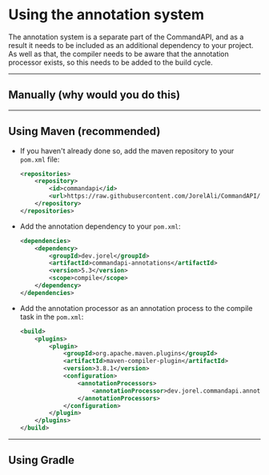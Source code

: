 # Using the annotation system

The annotation system is a separate part of the CommandAPI, and as a result it needs to be included as an additional dependency to your project. As well as that, the compiler needs to be aware that the annotation processor exists, so this needs to be added to the build cycle.

-----

## Manually (why would you do this)

-----

## Using Maven (recommended)

- If you haven't already done so, add the maven repository to your `pom.xml` file:

  ```xml
  <repositories>
      <repository>
          <id>commandapi</id>
          <url>https://raw.githubusercontent.com/JorelAli/CommandAPI/mvn-repo/</url>
      </repository>
  </repositories>
  ```

- Add the annotation dependency to your `pom.xml`:

  ```xml
  <dependencies>
      <dependency>
          <groupId>dev.jorel</groupId>
          <artifactId>commandapi-annotations</artifactId>
          <version>5.3</version>
          <scope>compile</scope>
      </dependency>
  </dependencies>
  ```

- Add the annotation processor as an annotation process to the compile task in the `pom.xml`:

  ```xml
  <build>
      <plugins>
          <plugin>
              <groupId>org.apache.maven.plugins</groupId>
              <artifactId>maven-compiler-plugin</artifactId>
              <version>3.8.1</version>
              <configuration>
                  <annotationProcessors>
                      <annotationProcessor>dev.jorel.commandapi.annotations.Annotations</annotationProcessor>
                  </annotationProcessors>
              </configuration>
          </plugin>
      </plugins>
  </build>
  ```


-----

## Using Gradle